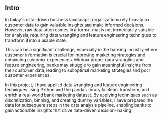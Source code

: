 ## Intro

  In today's data-driven business landscape, organizations rely heavily on customer data to gain valuable insights and make
informed decisions. However, raw data often comes in a format that is not immediately suitable for analysis, requiring data 
wrangling and feature engineering techniques to transform it into a usable state.


  This can be a significant challenge, especially in the banking industry where customer information is crucial for improving 
marketing strategies and enhancing customer experiences. Without proper data wrangling and feature engineering, banks may 
struggle to gain meaningful insights from their customer data, leading to suboptimal marketing strategies and poor customer 
experiences.


  In this project, I have applied data wrangling and feature engineering techniques using Python and the pandas library 
to clean, transform, and enrich a real-world bank marketing dataset. By applying techniques such as discretization, binning, 
and creating dummy variables, I have prepared the data for subsequent steps in the data analysis pipeline, enabling banks to 
gain actionable insights that drive data-driven decision-making.
